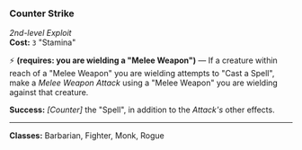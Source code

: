 ### Counter Strike
*2nd-level Exploit*  
**Cost:** `3` "Stamina"  

⚡ **(requires: you are wielding a "Melee Weapon")** — If a creature within reach of a "Melee Weapon" you are wielding attempts to "Cast a Spell", make a *Melee Weapon Attack* using a "Melee Weapon" you are wielding against that creature.

**Success:** *[Counter]* the "Spell", in addition to the *Attack's* other effects.

---

**Classes:** Barbarian, Fighter, Monk, Rogue
